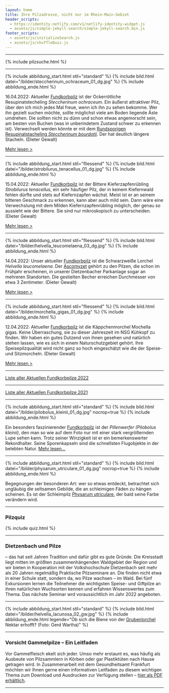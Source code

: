 ```yaml
---
layout: home
title: Ihre Pilzadresse, nicht nur im Rhein-Main-Gebiet
header_scripts:
  - https://identity.netlify.com/v1/netlify-identity-widget.js
  - assets/js/simple-jekyll-search/simple-jekyll-search.min.js
footer_scripts:
  - assets/js/initializeSearch.js
  - assets/js/shuffleQuiz.js
---
```

- - -

{% include pilzsuche.html %}

- - -

{% include abbildung_start.html stil="standard" %}
{% include bild.html datei="/bilder/steccherinum_ochraceum_01_dg.jpg" %}
{% include abbildung_ende.html %}

16.04.2022: Aktueller [Fundkorbpilz](AA "Glossar-") ist der Ockerrötliche Resupinatstecheling *Steccherinum ochraceum*. Ein äußerst attraktiver Pilz, über den ich mich jedes Mal freue, wenn ich ihn zu sehen bekomme. Wer ihn gezielt suchen möchte, sollte möglichst viele am Boden liegende Äste umdrehen. Die sollten nicht zu dünn und schon etwas angemorscht sein, am besten von Buchen (was in unberindetem Zustand schwer zu erkennen ist). Verwechselt werden könnte er mit dem [Rundsporigen Resupinatstacheling *Steccherinum bourdotii*](/pilze/steccherinum-bourdotii-rundsporiger-resupinatstacheling). Der hat deutlich längere Stacheln. (Dieter Gewalt)

[Mehr lesen >](/pilze/steccherinum-ochraceum-ockerrötlicher-resupinatstacheling)

<div style="clear:  both"></div>

- - -

{% include abbildung_start.html stil="fliessend" %}
{% include bild.html datei="/bilder/strobilurus_tenacellus_01_dg.jpg" %}
{% include abbildung_ende.html %}

15.04.2022: Aktueller [Fundkorbpilz](AA "Glossar-") ist der Bittere Kieferzapfenrübling *Strobilurus tenacellus*, ein sehr häufiger Pilz, der in keinem Kiefernwald fehlen dürfte und stets auf Kiefernzapfen wächst. Meist ist er an seinem bitteren Geschmack zu erkennen, kann aber auch mild sein. Dann wäre eine Verwechslung mit dem Milden Kiefernzapfenrübling möglich, der genau so aussieht wie der Bittere. Sie sind nur mikroskopisch zu unterscheiden. (Dieter Gewalt)

[Mehr lesen >](/pilze/strobilurus-tenacellus-bitterer-kiefern-zapfenrübling)

<div style="clear:  both"></div>

- - -

{% include abbildung_start.html stil="fliessend" %}
{% include bild.html datei="/bilder/helvella_leucomelaena_03_dg.jpg" %}
{% include abbildung_ende.html %}

14.04.2022: Unser aktueller [Fundkorbpilz](AA "Glossar-") ist die Schwarzweiße Lorchel *Helvella leucomelaena.* Der [Ascomyzet](Ascomyzeten "Glossar") gehört zu den Pilzen, die schon im Frühjahr erscheinen, in unserer Dietzenbacher Parkanlage sogar an mehreren Standorten. Die gestielten Becher erreichen Durchmesser von etwa 3 Zentimeter. (Dieter Gewalt)

[Mehr lesen >](/pilze/helvella-leucomelaena-schwarzweiße-lorchel)

<div style="clear:  both"></div>

- - -

{% include abbildung_start.html stil="fliessend" %}
{% include bild.html datei="/bilder/morchella_gigas_01_dg.jpg" %}
{% include abbildung_ende.html %}

12.04.2022: Aktueller [Fundkorbpilz](AA "Glossar-") ist die Käppchenmorchel Mochella gigas. Keine Überraschung, sie zu dieser Jahreszeit im NSG Kühkopf zu finden. Wir haben ein gutes Dutzend von ihnen gesehen und natürlich stehen lassen, wie es sich in einem Naturschutzgebiet gehört. Ihre Speisepilzqualität wird nicht ganz so hoch eingeschätzt wie die der Speise- und Sitzmorcheln. (Dieter Gewalt)

[Mehr lesen >](/pilze/morchella-gigas-käppchenmorchel)

<div style="clear:  both"></div>

- - -

[Liste aller Aktuellen Fundkorbpilze 2022](/artikel/liste-aller-aktuellen-fundkorbpilze-2022.html)

- - -

[Liste aller Aktuellen Fundkorbpilze 2021](/artikel/liste-aller-aktuellen-fundkorbpilze-2021.html)

- - -

{% include abbildung_start.html stil="standard" %}
{% include bild.html datei="/bilder/pilobolus_kleinii_01_dg.jpg" nocrop=true %}
{% include abbildung_ende.html %}

Ein besonders faszinierender [Fundkorbpilz](AA "Glossar-") ist der *Pillenwerfer (Pilobolus kleinii)*, den man so wie auf dem Foto nur mit einer stark vergrößernden Lupe sehen kann. Trotz seiner Winzigkeit ist er ein bemerkenswerter Rekordhalter. Seine Sporenkapseln sind die schnellsten Flugobjekte in der belebten Natur. [Mehr lesen...](/pilze/pilobolus-kleinii-pillenwerfer)

- - -

{% include abbildung_start.html stil="standard" %}
{% include bild.html datei="/bilder/physarum_utriculare_01_dg.jpg" nocrop=true %}
{% include abbildung_ende.html %}

Begegnungen der besonderen Art: wer so etwas entdeckt, betrachtet sich ungläubig die seltsamen Gebilde, die an schleimigen Fäden zu hängen scheinen. Es ist der Schleimpilz [Physarum utriculare](/pilze/physarum-utriculare-fadenfruchtschleimpilz), der bald seine Farbe verändern wird.

- - -

### Pilzquiz

{% include quiz.html %}

- - -

### Dietzenbach und Pilze

– das hat seit Jahren Tradition und dafür gibt es gute Gründe. Die Kreisstadt liegt mitten im größten zusammenhängenden Waldgebiet der Region und wir bieten in Kooperation mit der Volkshochschule Dietzenbach seit mehr als 20 Jahren regelmäßig Praktische Pilzseminare an. Die finden nicht etwa in einer Schule statt, sondern da, wo Pilze wachsen – im Wald. Bei fünf Exkursionen lernen die Teilnehmer die wichtigsten Speise- und Giftpilze an ihren natürlichen Wuchsorten kennen und erfahren Wissenswertes zum Thema. Das nächste Seminar wrd voraussichtlich im Jahr 2022 angeboten.  

- - -

{% include abbildung_start.html stil="standard" %}
{% include bild.html datei="/bilder/helvella_lacunosa_02_gw.jpg" %}
{% include abbildung_ende.html legende="Ob sich die Biene von der <a href='/pilze/helvella-lacunosa-grubenlorchel'>Grubenlorchel</a> Nektar erhofft?  (Foto: Gerd Wartha)" %}

- - -

### Vorsicht Gammelpilze – Ein Leitfaden

Vor Gammelfleisch ekelt sich jeder. Umso mehr erstaunt es, was häufig als Ausbeute von Pilzsammlern in Körben oder gar Plastiktüten nach Hause getragen wird. In Zusammenarbeit mit dem Gesundheitsamt Frankfurt möchten wir Ihnen gerne einen informativen Leitfaden zu diesem wichtigen Thema zum Download und Ausdrucken zur Verfügung stellen – [hier als PDF erhältlich](/assets/docs/Fundkorb.de-Gammelpilze.pdf).

- - -